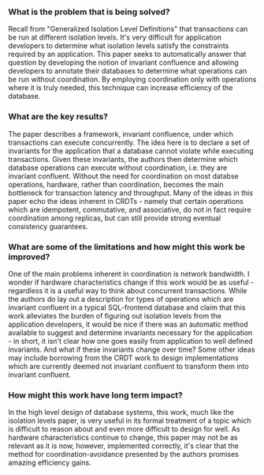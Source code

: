 ### What is the problem that is being solved?

Recall from "Generalized Isolation Level Definitions" that transactions can be run at different isolation levels. It's very difficult for application developers to determine what isolation levels satisfy the constraints required by an application. This paper seeks to automatically answer that question by developing the notion of invariant confluence and allowing developers to annotate their databases to determine what operations can be run without coordination. By employing coordination only with operations where it is truly needed, this technique can increase efficiency of the database.

### What are the key results?

The paper describes a framework, invariant confluence, under which transactions can execute concurrently. The idea here is to declare a set of invariants for the application that a database cannot violate while executing transactions. Given these invariants, the authors then determine which database operations can execute without coordination, i.e. they are invariant confluent. Without the need for coordination on most databse operations, hardware, rather than coordination, becomes the main bottleneck for transaction latency and throughput. Many of the ideas in this paper echo the ideas inherent in CRDTs - namely that certain operations which are idempotent, commutative, and associative, do not in fact require coordination among replicas, but can still provide strong eventual consistency guarantees.

### What are some of the limitations and how might this work be improved?

One of the main problems inherent in coordination is network bandwidth. I wonder if hardware characteristics change if this work would be as useful - regardless it is a useful way to think about concurrent transactions. While the authors do lay out a description for types of operations which are invariant confluent in a typical SQL-frontend database and claim that this work alleviates the burden of figuring out isolation levels from the application developers, it would be nice if there was an automatic method available to suggest and determine invariants necessary for the application - in short, it isn't clear how one goes easily from application to well defined invariants. And what if these invariants change over time? Some other ideas may include borrowing from the CRDT work to design implementations which are currently deemed not invariant confluent to transform them into invariant confluent.

### How might this work have long term impact?

In the high level design of database systems, this work, much like the isolation levels paper, is very useful in its formal treatment of a topic which is difficult to reason about and even more difficult to design for well. As hardware characteristics continue to change, this paper may not be as relevant as it is now, however, implemented correctly, it's clear that the method for coordination-avoidance presented by the authors promises amazing efficiency gains.